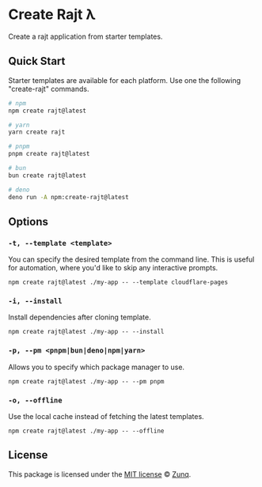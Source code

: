 # Create Rajt λ

Create a rajt application from starter templates.

## Quick Start

Starter templates are available for each platform. Use one the following "create-rajt" commands.

```bash
# npm
npm create rajt@latest

# yarn
yarn create rajt

# pnpm
pnpm create rajt@latest

# bun
bun create rajt@latest

# deno
deno run -A npm:create-rajt@latest
```

## Options

### `-t, --template <template>`

You can specify the desired template from the command line. This is useful for automation, where you'd like to skip any interactive prompts.

```
npm create rajt@latest ./my-app -- --template cloudflare-pages
```

### `-i, --install`

Install dependencies after cloning template.

```
npm create rajt@latest ./my-app -- --install
```

### `-p, --pm <pnpm|bun|deno|npm|yarn>`

Allows you to specify which package manager to use.

```
npm create rajt@latest ./my-app -- --pm pnpm
```

### `-o, --offline`

Use the local cache instead of fetching the latest templates.

```
npm create rajt@latest ./my-app -- --offline
```

## License

This package is licensed under the [MIT license](LICENSE) © [Zunq](https://zunq.com).
